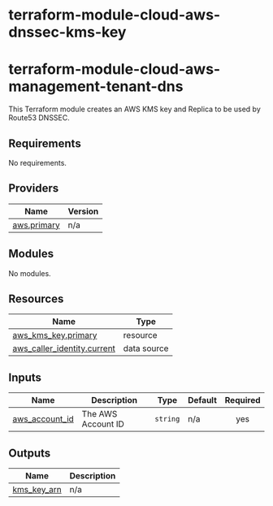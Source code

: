 # terraform-module-cloud-aws-dnssec-kms-key
<!-- BEGIN_TF_DOCS -->
# terraform-module-cloud-aws-management-tenant-dns

This Terraform module creates an AWS KMS key and Replica to be used by Route53 DNSSEC.

## Requirements

No requirements.

## Providers

| Name | Version |
|------|---------|
| <a name="provider_aws.primary"></a> [aws.primary](#provider\_aws.primary) | n/a |

## Modules

No modules.

## Resources

| Name | Type |
|------|------|
| [aws_kms_key.primary](https://registry.terraform.io/providers/hashicorp/aws/latest/docs/resources/kms_key) | resource |
| [aws_caller_identity.current](https://registry.terraform.io/providers/hashicorp/aws/latest/docs/data-sources/caller_identity) | data source |

## Inputs

| Name | Description | Type | Default | Required |
|------|-------------|------|---------|:--------:|
| <a name="input_aws_account_id"></a> [aws\_account\_id](#input\_aws\_account\_id) | The AWS Account ID | `string` | n/a | yes |

## Outputs

| Name | Description |
|------|-------------|
| <a name="output_kms_key_arn"></a> [kms\_key\_arn](#output\_kms\_key\_arn) | n/a |
<!-- END_TF_DOCS -->